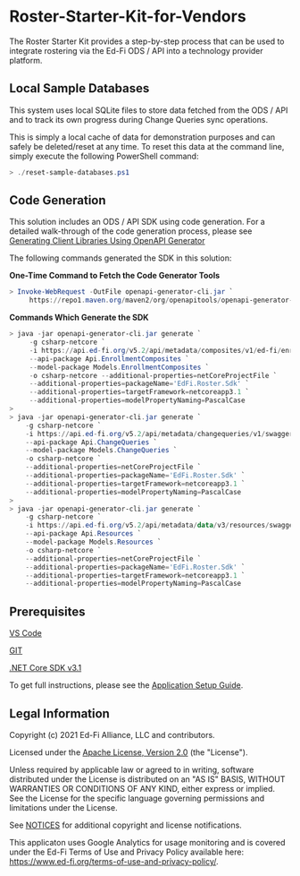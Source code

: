 # Roster-Starter-Kit-for-Vendors

The Roster Starter Kit provides a step-by-step process that can be used to integrate rostering via the Ed-Fi ODS / API into a technology provider platform.

## Local Sample Databases

This system uses local SQLite files to store data fetched from the ODS / API and to track its own progress during Change Queries sync operations.

This is simply a local cache of data for demonstration purposes and can safely be deleted/reset at any time. To reset this data at the command line, simply execute the following PowerShell command:

```PowerShell
> ./reset-sample-databases.ps1
```

## Code Generation

This solution includes an ODS / API SDK using code generation. For a detailed walk-through of the code generation process, please see [Generating Client Libraries Using OpenAPI Generator](https://techdocs.ed-fi.org/display/SK/Generating+Client+Libraries+Using+OpenAPI+Generator)

The following commands generated the SDK in this solution:

**One-Time Command to Fetch the Code Generator Tools**

```PowerShell
> Invoke-WebRequest -OutFile openapi-generator-cli.jar `
     https://repo1.maven.org/maven2/org/openapitools/openapi-generator-cli/5.1.1/openapi-generator-cli-5.1.1.jar
```

**Commands Which Generate the SDK**

```PowerShell
> java -jar openapi-generator-cli.jar generate `
     -g csharp-netcore `
     -i https://api.ed-fi.org/v5.2/api/metadata/composites/v1/ed-fi/enrollment/swagger.json `
     --api-package Api.EnrollmentComposites `
     --model-package Models.EnrollmentComposites `
     -o csharp-netcore --additional-properties=netCoreProjectFile `
     --additional-properties=packageName='EdFi.Roster.Sdk' `
     --additional-properties=targetFramework=netcoreapp3.1 `
     --additional-properties=modelPropertyNaming=PascalCase
>
> java -jar openapi-generator-cli.jar generate `
    -g csharp-netcore `
    -i https://api.ed-fi.org/v5.2/api/metadata/changequeries/v1/swagger.json `
    --api-package Api.ChangeQueries `
    --model-package Models.ChangeQueries `
    -o csharp-netcore `
    --additional-properties=netCoreProjectFile `
    --additional-properties=packageName='EdFi.Roster.Sdk' `
    --additional-properties=targetFramework=netcoreapp3.1 `
    --additional-properties=modelPropertyNaming=PascalCase
>
> java -jar openapi-generator-cli.jar generate `
    -g csharp-netcore `
    -i https://api.ed-fi.org/v5.2/api/metadata/data/v3/resources/swagger.json `
    --api-package Api.Resources `
    --model-package Models.Resources `
    -o csharp-netcore `
    --additional-properties=netCoreProjectFile `
    --additional-properties=packageName='EdFi.Roster.Sdk' `
    --additional-properties=targetFramework=netcoreapp3.1 `
    --additional-properties=modelPropertyNaming=PascalCase
```

## Prerequisites

[VS Code](https://code.visualstudio.com/)

[GIT](https://git-scm.com/download/win)

[.NET Core SDK v3.1](https://dotnet.microsoft.com/download/dotnet/3.1)


To get full instructions, please see the [Application Setup Guide](https://techdocs.ed-fi.org/display/SG/Ed-Fi+Roster+Sample+Application+Setup+Guide).

## Legal Information

Copyright (c) 2021 Ed-Fi Alliance, LLC and contributors.

Licensed under the [Apache License, Version 2.0](LICENSE) (the "License").

Unless required by applicable law or agreed to in writing, software distributed
under the License is distributed on an "AS IS" BASIS, WITHOUT WARRANTIES OR
CONDITIONS OF ANY KIND, either express or implied. See the License for the
specific language governing permissions and limitations under the License.

See [NOTICES](NOTICES.md) for additional copyright and license notifications.

This applicaton uses Google Analytics for usage monitoring and is covered under the Ed-Fi Terms of Use and Privacy Policy available here: https://www.ed-fi.org/terms-of-use-and-privacy-policy/.
